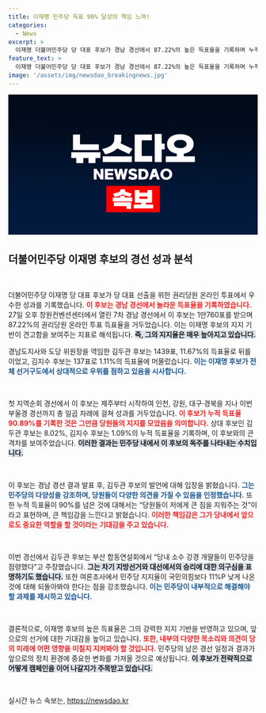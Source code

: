 ```yaml
---
title: 이재명 민주당 득표 90% 달성의 책임 느껴!
categories:
  - News
excerpt: >
  이재명 더불어민주당 당 대표 후보가 경남 경선에서 87.22%의 높은 득표율을 기록하며 누적 득표율 90.89%를 달성했다. 그의 압도적인 지지 배경과 김두관 후보의 우려가 담긴 발언이 주목받고 있다.
feature_text: >
  이재명 더불어민주당 당 대표 후보가 경남 경선에서 87.22%의 높은 득표율을 기록하며 누적 득표율 90.89%를 달성했다. 그의 압도적인 지지 배경과 김두관 후보의 우려가 담긴 발언이 주목받고 있다.
image: '/assets/img/newsdao_breakingnews.jpg'
---
```


<p><img src="/assets/img/newsdao_breakingnews.jpg" alt="flaretime 속보" /></p>

<h2 data-ke-size="size26">더불어민주당 이재명 후보의 경선 성과 분석</h2>

<p data-ke-size="size16">&nbsp;</p>

<p>더불어민주당 이재명 당 대표 후보가 당 대표 선출을 위한 권리당원 온라인 투표에서 우수한 성과를 기록했습니다. <b><span style="color: #ee2323;">이 후보는 경남 경선에서 놀라운 득표율을 기록하였습니다.</span></b> 27일 오후 창원컨벤션센터에서 열린 7차 경남 경선에서 이 후보는 1만760표를 받으며 87.22%의 권리당원 온라인 투표 득표율을 거두었습니다. 이는 이재명 후보의 지지 기반이 견고함을 보여주는 지표로 해석됩니다. <b><span style="background-color: #21538527;">즉, 그의 지지율은 매우 높아지고 있습니다.</span></b>  </p>

<p>경남도지사와 도당 위원장을 역임한 김두관 후보는 1439표, 11.67%의 득표율로 뒤를 이었고, 김지수 후보는 137표로 1.11%의 득표율에 머물렀습니다. <b><span style="color: #1a5490;">이는 이재명 후보가 전체 선거구도에서 상대적으로 우위를 점하고 있음을 시사합니다.</span></b>  </p>

<p data-ke-size="size16">&nbsp;</p>

<p>첫 지역순회 경선에서 이 후보는 제주부터 시작하여 인천, 강원, 대구·경북을 지나 이번 부울경 경선까지 총 일곱 차례에 걸쳐 성과를 거두었습니다. <b><span style="color: #ee2323;">이 후보가 누적 득표율 90.89%를 기록한 것은 그만큼 당원들의 지지를 모았음을 의미합니다.</span></b> 상대 후보인 김두관 후보는 8.02%, 김지수 후보는 1.09%의 누적 득표율을 기록하며, 이 후보와의 큰 격차를 보여주었습니다. <b><span style="background-color: #21538527;">이러한 결과는 민주당 내에서 이 후보의 독주를 나타내는 수치입니다.</span></b>  </p>

<p data-ke-size="size16">&nbsp;</p>

<p>이 후보는 경남 경선 결과 발표 후, 김두관 후보의 발언에 대해 입장을 밝혔습니다. <b><span style="color: #1a5490;">그는 민주당의 다양성을 강조하며, 당원들이 다양한 의견을 가질 수 있음을 인정했습니다.</span></b> 또한 누적 득표율이 90%를 넘은 것에 대해서는 “당원들이 저에게 큰 짐을 지워주는 것”이라고 표현하며, 큰 책임감을 느낀다고 밝혔습니다. <b><span style="color: #ee2323;">이러한 책임감은 그가 당내에서 앞으로도 중요한 역할을 할 것이라는 기대감을 주고 있습니다.</span></b>  </p>

<p data-ke-size="size16">&nbsp;</p>

<p>이번 경선에서 김두관 후보는 부산 합동연설회에서 “당내 소수 강경 개딸들이 민주당을 점령했다”고 주장했습니다. <b><span style="background-color: #21538527;">그는 차기 지방선거와 대선에서의 승리에 대한 의구심을 표명하기도 했습니다.</span></b> 또한 여론조사에서 민주당 지지율이 국민의힘보다 11%P 낮게 나온 것에 대해 되돌아봐야 한다는 점을 강조했습니다. <b><span style="color: #1a5490;">이는 민주당이 내부적으로 해결해야 할 과제를 제시하고 있습니다.</span></b>  </p>

<p data-ke-size="size16">&nbsp;</p>

<p>결론적으로, 이재명 후보의 높은 득표율은 그의 강력한 지지 기반을 반영하고 있으며, 앞으로의 선거에 대한 기대감을 높이고 있습니다. <b><span style="color: #ee2323;">또한, 내부의 다양한 목소리와 의견이 당의 미래에 어떤 영향을 미칠지 지켜봐야 할 것입니다.</span></b> 민주당의 남은 경선 일정과 결과가 앞으로의 정치 환경에 중요한 변화를 가져올 것으로 예상됩니다. <b><span style="background-color: #21538527;">이 후보가 전략적으로 어떻게 캠페인을 이어 나갈지가 주목받고 있습니다.</span></b>  </p>

<p data-ke-size="size16">&nbsp;</p>
실시간 뉴스 속보는, <a href="https://newsdao.kr" rel="dofollow">https://newsdao.kr</a>



